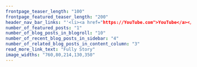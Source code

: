 ```yaml
---
frontpage_teaser_length: "100"
frontpage_featured_teaser_length: "200"
header_nav_bar_links: "'<li><a href="https://YouTube.com">YouTube</a></li>,<li><a href="https://twitter.com">Twitter</a></li>"
number_of_featured_posts: "1"
number_of_blog_posts_in_blogroll: "10"
number_of_recent_blog_posts_in_sidebar: "4"
number_of_related_blog_posts_in_content_column: "3"
read_more_link_text: "Fully Story"
image_widths: "760,80,214,130,350"
---
```

